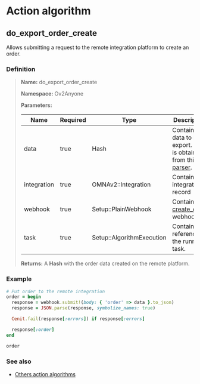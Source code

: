 # Action algorithm

## do_export_order_create

Allows submitting a request to the remote integration platform to create an order.
    
### Definition

> **Name:** do_export_order_create
> 
> **Namespace:** Ov2Anyone
>
> **Parameters:**
> 
> | Name | Required | Type | Description |
> | ---- | -------- | ---- | ----------- |
> | data | true | Hash | Contains the data to be export. This is obtained from this [parser](../parser-algorithms/parse_from_omna_db_2_api_request_order.md). |
> | integration | true | OMNAv2::Integration | Contains integration record |
> | webhook | true | Setup::PlainWebhook | Contains the [create_order](../webhooks/overview?id=create_order) webhook |
> | task | true | Setup::AlgorithmExecution | Contains a reference to the running task. |
>
> **Returns:** A **Hash** with the order data created on the remote platform.

### Example
```ruby
# Put order to the remote integration
order = begin
  response = webhook.submit!(body: { 'order' => data }.to_json)
  response = JSON.parse(response, symbolize_names: true)

  Cenit.fail(response[:errors]) if response[:errors]

  response[:order]
end

order
```

### See also
* [Others action algorithms](overview?id=do_export_order_create)